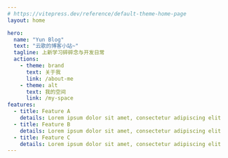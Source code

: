 ```yaml
---
# https://vitepress.dev/reference/default-theme-home-page
layout: home

hero:
  name: "Yun Blog"
  text: "云歌的博客小站~"
  tagline: 上新学习碎碎念与开发日常
  actions:
    - theme: brand
      text: 关于我
      link: /about-me
    - theme: alt
      text: 我的空间
      link: /my-space
features:
  - title: Feature A
    details: Lorem ipsum dolor sit amet, consectetur adipiscing elit
  - title: Feature B
    details: Lorem ipsum dolor sit amet, consectetur adipiscing elit
  - title: Feature C
    details: Lorem ipsum dolor sit amet, consectetur adipiscing elit
---
```


